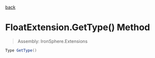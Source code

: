 ﻿

[back](/IronSphere.Extensions/types/FloatExtension)

# FloatExtension.GetType() Method

> Assembly: IronSphere.Extensions

```csharp
Type GetType()
```



 